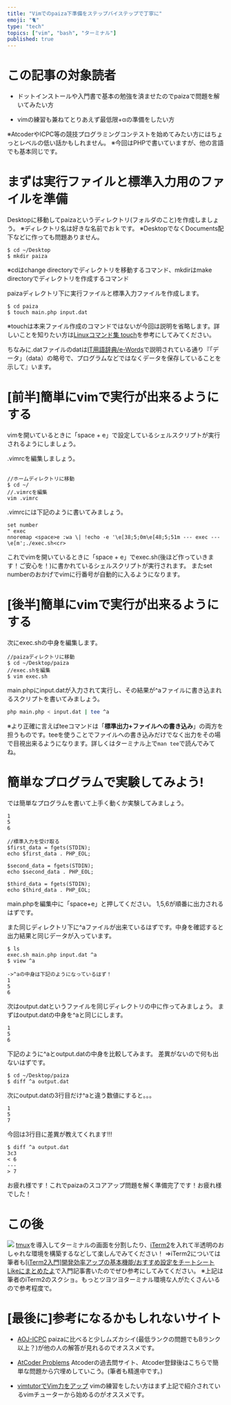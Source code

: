 ```yaml
---
title: "Vimでのpaiza下準備をステップバイステップで丁寧に"
emoji: "🐈"
type: "tech"
topics: ["vim", "bash", "ターミナル"]
published: true
---
```



# この記事の対象読者

- ドットインストールや入門書で基本の勉強を済ませたのでpaizaで問題を解いてみたい方

- vimの練習も兼ねてとりあえず最低限+αの準備をしたい方

※AtcoderやICPC等の競技プログラミングコンテストを始めてみたい方にはちょっとレベルの低い話かもしれません。
※今回はPHPで書いていますが、他の言語でも基本同じです。



# まずは実行ファイルと標準入力用のファイルを準備

Desktopに移動してpaizaというディレクトリ(フォルダのこと)を作成しましょう。
※ディレクトリ名は好きな名前でおｋです。
※DesktopでなくDocuments配下などに作っても問題ありません。

```
$ cd ~/Desktop
$ mkdir paiza
```

※cdはchange directoryでディレクトリを移動するコマンド、mkdirはmake directoryでディレクトリを作成するコマンド

paizaディレクトリ下に実行ファイルと標準入力ファイルを作成します。

```
$ cd paiza
$ touch main.php input.dat
```

※touchは本来ファイル作成のコマンドではないが今回は説明を省略します。詳しいことを知りたい方は[Linuxコマンド集 touch](https://eng-entrance.com/linux-command-touch)を参考にしてみてください。

ちなみに.datファイルのdatは[IT用語辞典/e-Words](http://e-words.jp/w/DAT%E3%83%95%E3%82%A1%E3%82%A4%E3%83%AB.html)で説明されている通り『「データ」（data）の略号で、プログラムなどではなくデータを保存していることを示して』います。

# [前半]簡単にvimで実行が出来るようにする

vimを開いているときに「space + e」で設定しているシェルスクリプトが実行されるようにしましょう。

.vimrcを編集しましょう。

```

//ホームディレクトリに移動
$ cd ~/
//.vimrcを編集
vim .vimrc
```

.vimrcには下記のように書いてみましょう。

```
set number
" exec
nnoremap <space>e :wa \| !echo -e '\e[38;5;0m\e[48;5;51m --- exec ---  \e[m';./exec.sh<cr>
```

これでvimを開いているときに「space + e」でexec.sh(後ほど作っていきます！ご安心を！)に書かれているシェルスクリプトが実行されます。
またset numberのおかげでvimに行番号が自動的に入るようになります。

# [後半]簡単にvimで実行が出来るようにする

次にexec.shの中身を編集します。

```
//paizaディレクトリに移動
$ cd ~/Desktop/paiza
//exec.shを編集
$ vim exec.sh
```

main.phpにinput.datが入力されて実行し、その結果が^aファイルに書き込まれるスクリプトを書いてみましょう。

```exec.sh
php main.php < input.dat | tee ^a
```

※より正確に言えばteeコマンドは「**標準出力+ファイルへの書き込み**」の両方を担うものです。teeを使うことでファイルへの書き込みだけでなく出力をその場で目視出来るようになります。詳しくはターミナル上で`man tee`で読んでみてね。

# 簡単なプログラムで実験してみよう!

では簡単なプログラムを書いて上手く動くか実験してみましょう。

```input.dat
1
5
6
```

```main.php
//標準入力を受け取る
$first_data = fgets(STDIN);
echo $first_data . PHP_EOL;

$second_data = fgets(STDIN);
echo $second_data . PHP_EOL;

$third_data = fgets(STDIN);
echo $third_data . PHP_EOL;
```

main.phpを編集中に「space+e」と押してください。
1,5,6が順番に出力されるはずです。

また同じディレクトリ下に^aファイルが出来ているはずです。中身を確認すると出力結果と同じデータが入っています。

```
$ ls
exec.sh main.php input.dat ^a
$ view ^a

->^aの中身は下記のようになっているはず！
1
5
6
```

次はoutput.datというファイルを同じディレクトリの中に作ってみましょう。
まずはoutput.datの中身を^aと同じにします。

```output.dat
1
5
6
```

下記のように^aとoutput.datの中身を比較してみます。
差異がないので何も出ないはずです。
```
$ cd ~/Desktop/paiza
$ diff ^a output.dat
```

次にoutput.datの3行目だけ^aと違う数値にすると。。。

```output.dat
1
5
7
```

今回は3行目に差異が教えてくれます!!!

```
$ diff ^a output.dat
3c3
< 6
---
> 7
```

お疲れ様です！これでpaizaのスコアアップ問題を解く準備完了です！お疲れ様でした！

# この後
![](https://storage.googleapis.com/zenn-user-upload/x6mv32v5j4drfh7t0945ruu0c5a7)
[tmux](https://github.com/tmux/tmux/wiki)を導入してターミナルの画面を分割したり、[iTerm2](https://iterm2.com/)を入れて半透明のおしゃれな環境を構築するなどして楽しんでみてください！
=>iTerm2については筆者も[[iTerm2入門]開発効率アップの基本機能/おすすめ設定をチートシートLikeにまとめたよ](https://zenn.dev/kumamoto/articles/bb3f416e34349e9ae13f)で入門記事書いたのでぜひ参考にしてみてください。
※上記は筆者のiTerm2のスクショ。もっとツヨツヨターミナル環境な人がたくさんいるので参考程度で。

# [最後に]参考になるかもしれないサイト

- [AOJ-ICPC](http://aoj-icpc.ichyo.jp/)
paizaに比べると少しムズカシイ(最低ランクの問題でもBランク以上？)が他の人の解答が見れるのでオススメです。

- [AtCoder Problems](https://kenkoooo.com/atcoder/#/table/)
Atcoderの過去問サイト、Atcoder登録後はこちらで簡単な問題から穴埋めしていこう。(筆者も精進中です。)

- [vimtutorでVim力をアップ](https://dev.classmethod.jp/articles/vim_powerup_with_vimtutor/)
vimの練習をしたい方はまず上記で紹介されているvimチューターから始めるのがオススメです。